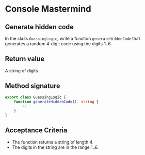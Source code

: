 # Console Mastermind

## Generate hidden code

In the class `GuessingLogic`, write a function `generateHiddenCode` that generates a random 4-digit code using the digits 1..6.

## Return value

A string of digits.

## Method signature

```ts
export class GuessingLogic {
    function generateHiddenCode(): string {
        // ..
    }
}
```

## Acceptance Criteria

* The function returns a string of length 4.
* The digits in the string are in the range 1..6.
